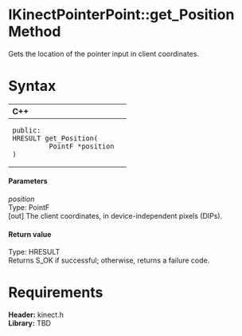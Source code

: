 IKinectPointerPoint::get\_Position Method  
=========================================  

Gets the location of the pointer input in client coordinates. <span id="syntaxSection"></span>

Syntax  
======  

<table>
<colgroup>
<col width="100%" />
</colgroup>
<thead>
<tr class="header">
<th align="left">C++</th>
</tr>
</thead>
<tbody>
<tr class="odd">
<td align="left"><pre><code>public:  
HRESULT get_Position(  
         PointF *position  
)</code></pre></td>
</tr>
</tbody>
</table>

<span id="ID4EG"></span>
#### Parameters  

*position*    
Type: PointF  
[out] The client coordinates, in device-independent pixels (DIPs).  

<span id="ID4EP"></span>
#### Return value  

Type: HRESULT  
Returns S\_OK if successful; otherwise, returns a failure code.  

<span id="requirements"></span>

Requirements  
============  

**Header:** kinect.h  
**Library:** TBD  



<!--Please do not edit the data in the comment block below.-->
<!--
TOCTitle : get_Position Method
RLTitle : IKinectPointerPoint::get_Position Method
KeywordK : get_Position method
KeywordK : IKinectPointerPoint::get_Position method
KeywordF : IKinectPointerPoint::get_Position
KeywordF : get_Position
KeywordF : Microsoft.Kinect.kinect.IKinectPointerPoint.get_Position(PointF@)
KeywordA : M:Microsoft.Kinect.kinect.IKinectPointerPoint.get_Position(PointF@)
AssetID : M:Microsoft.Kinect.kinect.IKinectPointerPoint.get_Position(PointF@)
Locale : en-us
CommunityContent : 1
APIType : Managed
APILocation : 
APIName : Microsoft.Kinect.kinect.IKinectPointerPoint::get_Position
TargetOS : Windows
TopicType : kbSyntax
DevLang : C++
DocSet : K4Wv2
ProjType : K4Wv2Proj
Technology : Kinect for Windows
Product : Kinect for Windows SDK v2
productversion : 20
-->
